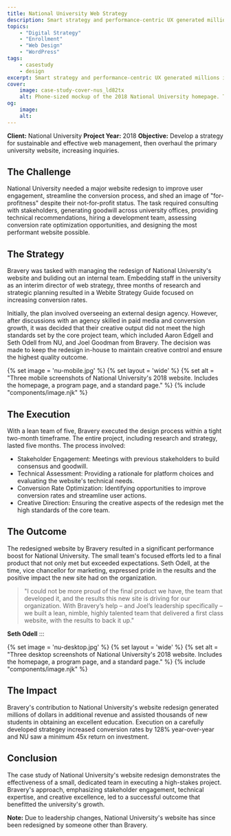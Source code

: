 ```yaml
---
title: National University Web Strategy
description: Smart strategy and performance-centric UX generated millions in new revenue for NU. Their ROI in Bravery started eight days after launch.
topics:
    - "Digital Strategy"
    - "Enrollment"
    - "Web Design"
    - "WordPress"
tags:
    - casestudy
    - design
excerpt: Smart strategy and performance-centric UX generated millions in new revenue for NU. Their ROI in Bravery started eight days after launch.
cover:
    image: case-study-cover-nus_ld82tx
    alt: Phone-sized mockup of the 2018 National University homepage. Text reads, Case Study. National University.
og:
    image:
    alt:
---
```


**Client:** National University
**Project Year:** 2018
**Objective:** Develop a strategy for sustainable and effective web management, then overhaul the primary university website, increasing inquiries.

## The Challenge

National University needed a major website redesign to improve user engagement, streamline the conversion process, and shed an image of "for-profitness" despite their not-for-profit status. The task required consulting with stakeholders, generating goodwill across university offices, providing technical recommendations, hiring a development team, assessing conversion rate optimization opportunities, and designing the most performant website possible.

## The Strategy

Bravery was tasked with managing the redesign of National University's website and buliding out an internal team. Embedding staff in the university as an interim director of web strategy, three months of research and strategic planning resulted in a Webite Strategy Guide focused on increasing conversion rates.

Initially, the plan involved overseeing an external design agency. However, after discussions with an agency skilled in paid media and conversion growth, it was decided that their creative output did not meet the high standards set by the core project team, which included Aaron Edgell and Seth Odell from NU, and Joel Goodman from Bravery. The decision was made to keep the redesign in-house to maintain creative control and ensure the highest quality outcome.

{% set image = 'nu-mobile.jpg' %}
{% set layout = 'wide' %}
{% set alt = "Three mobile screenshots of National University's 2018 website. Includes the homepage, a program page, and a standard page." %}
{% include "components/image.njk" %}

## The Execution

With a lean team of five, Bravery executed the design process within a tight two-month timeframe. The entire project, including research and strategy, lasted five months. The process involved:

- Stakeholder Engagement: Meetings with previous stakeholders to build consensus and goodwill.
- Technical Assessment: Providing a rationale for platform choices and evaluating the website's technical needs.
- Conversion Rate Optimization: Identifying opportunities to improve conversion rates and streamline user actions.
- Creative Direction: Ensuring the creative aspects of the redesign met the high standards of the core team.

## The Outcome

The redesigned website by Bravery resulted in a significant performance boost for National University. The small team's focused efforts led to a final product that not only met but exceeded expectations. Seth Odell, at the time, vice chancellor for marketing, expressed pride in the results and the positive impact the new site had on the organization.


> "I could not be more proud of the final product we have, the team that developed it, and the results this new site is driving for our organization. With Bravery’s help – and Joel’s leadership specifically – we built a lean, nimble, highly talented team that delivered a first class website, with the results to back it up."

**Seth Odell**
:::

{% set image = 'nu-desktop.jpg' %}
{% set layout = 'wide' %}
{% set alt = "Three desktop screenshots of National University's 2018 website. Includes the homepage, a program page, and a standard page." %}
{% include "components/image.njk" %}

## The Impact

Bravery's contribution to National University's website redesign generated millions of dollars in additional revenue and assisted thousands of new students in obtaining an excellent education. Execution on a carefully developed strategey increased conversion rates by 128% year-over-year and NU saw a minimum 45x return on investment.

## Conclusion

The case study of National University's website redesign demonstrates the effectiveness of a small, dedicated team in executing a high-stakes project. Bravery's approach, emphasizing stakeholder engagement, technical expertise, and creative excellence, led to a successful outcome that benefitted the university's growth.

**Note:** Due to leadership changes, National University's website has since been redesigned by someone other than Bravery.
